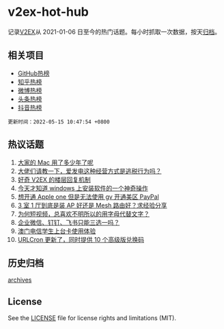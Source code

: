 # v2ex-hot-hub

 记录[V2EX](https://www.v2ex.com/)从 2021-01-06 日至今的热门话题。每小时抓取一次数据，按天[归档](archives)。
 
 ## 相关项目

- [GitHub热榜](https://github.com/snaildev/github-hot-hub)
- [知乎热榜](https://github.com/snaildev/zhihu-hot-hub)
- [微博热榜](https://github.com/snaildev/weibo-hot-hub)
- [头条热榜](https://github.com/snaildev/toutiao-hot-hub)
- [抖音热榜](https://github.com/snaildev/douyin-hot-hub)


 `更新时间：2022-05-15 10:47:54 +0800`

## 热议话题

1. [大家的 Mac 用了多少年了呢](https://www.v2ex.com/t/852850)
1. [大佬们请教一下，爱发电这种经营方式是逃税行为吗？](https://www.v2ex.com/t/852822)
1. [好奇 V2EX 的楼层回复机制](https://www.v2ex.com/t/852765)
1. [今天才知道 windows 上安装软件的一个神奇操作](https://www.v2ex.com/t/852875)
1. [想开通 Apple one 但是无法使用 gv 开通美区 PayPal](https://www.v2ex.com/t/852803)
1. [3 室 1 厅到底是装 AP 好还是 Mesh 路由好？求经验分享](https://www.v2ex.com/t/852785)
1. [为何短视频，总喜欢不明所以的用字母代替文字？](https://www.v2ex.com/t/852866)
1. [企业微信、钉钉、飞书只能三选一吗？](https://www.v2ex.com/t/852831)
1. [澳门电信学生上台卡使用体验](https://www.v2ex.com/t/852786)
1. [URLCron 更新了，同时提供 10 个高级版兑换码](https://www.v2ex.com/t/852842)

## 历史归档

[archives](archives)

## License

See the [LICENSE](LICENSE) file for license rights and limitations (MIT).
